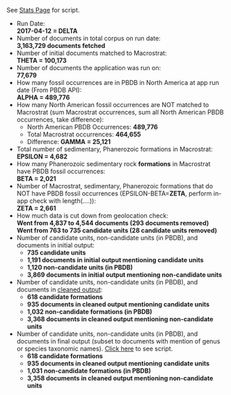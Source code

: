 See [Stats Page](https://github.com/ItoErika/PBDB_Fidelity_app/edit/master/Analysis/Stats.R) for script.

+ Run Date:\
**2017-04-12 = DELTA**
+ Number of documents in total corpus on run date:\
**3,163,729 documents fetched**
+ Number of initial documents matched to Macrostrat:\
**THETA = 100,173**
+ Number of documents the application was run on:\
**77,679**
+ How many fossil occurrences are in PBDB in North America at app run date (From PBDB API):\
**ALPHA = 489,776**
+ How many North American fossil occurrences are NOT matched to Macrostrat (sum Macrostrat occurrences, sum all North American PBDB occurrences, take difference):
    + North American PBDB Occurrences: **489,776**
    + Total Macrostrat occurrences: **464,655**
    + Difference: **GAMMA = 25,121**
+ Total number of sedimentary, Phanerozoic formations in Macrostrat:\
**EPSILON = 4,682**
+ How many  Phanerozoic sedimentary rock **formations** in Macrostrat have PBDB fossil occurrences:\
**BETA = 2,021**
+ Number of Macrostrat, sedimentary, Phanerozoic formations that do NOT have PBDB fossil occurrences (EPSILON-BETA=**ZETA**, perform in-app check with length(....)):\
**ZETA = 2,661**
+ How much data is cut down from geolocation check:\
**Went from 4,837 to 4,544 documents (293 documents removed)**\
**Went from 763 to 735 candidate units (28 candidate units removed)**
+ Number of candidate units, non-candidate units (in PBDB), and documents in initial output:
    + **735 candidate units**
    + **1,191 documents in initial output mentioning candidate units**
    + **1,120 non-candidate units (in PBDB)**
    + **3,869 documents in initial output mentioning non-candidate units**
+ Number of candidate units, non-candidate units (in PBDB), and documents in [cleaned output](https://github.com/ItoErika/PBDB_Fidelity_app/edit/master/Output_Cleaning.R):
    + **618 candidate formations**
    + **935 documents in cleaned output mentioning candidate units**
    + **1,032 non-candidate formations (in PBDB)**
    + **3,368 documents in cleaned output mentioning non-candidate units**
+ Number of candidate units, non-candidate units (in PBDB), and documents in final output (subset to documents with mention of genus or species taxonomic names). [Click here](https://github.com/ItoErika/PBDB_Fidelity_app/blob/master/Analysis/PBDB_Tuples.R) to see script.
    + **618 candidate formations**
    + **935 documents in cleaned output mentioning candidate units**
    + **1,031 non-candidate formations (in PBDB)**
    + **3,358 documents in cleaned output mentioning non-candidate units**

